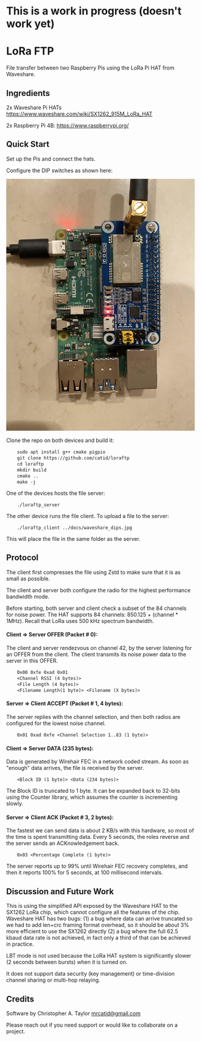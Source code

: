 # This is a work in progress (doesn't work yet)

# LoRa FTP

File transfer between two Raspberry Pis using the LoRa Pi HAT from Waveshare.


## Ingredients

2x Waveshare Pi HATs
https://www.waveshare.com/wiki/SX1262_915M_LoRa_HAT

2x Raspberry Pi 4B:
https://www.raspberrypi.org/


## Quick Start

Set up the Pis and connect the hats.

Configure the DIP switches as shown here:

![alt text](https://github.com/catid/loraftp/raw/master/docs/waveshare_dips.jpg "DIP switch settings for LoRa HAT")

Clone the repo on both devices and build it:

```
    sudo apt install g++ cmake pigpio
    git clone https://github.com/catid/loraftp
    cd loraftp
    mkdir build
    cmake ..
    make -j
```

One of the devices hosts the file server:

```
    ./loraftp_server
```

The other device runs the file client.  To upload a file to the server:

```
    ./loraftp_client ../docs/waveshare_dips.jpg
```

This will place the file in the same folder as the server.


## Protocol

The client first compresses the file using Zstd to make sure that it is as small as possible.

The client and server both configure the radio for the highest performance bandwidth mode.

Before starting, both server and client check a subset of the 84 channels for noise power.
The HAT supports 84 channels: 850.125 + (channel * 1MHz).  Recall that LoRa uses 500 kHz spectrum bandwidth.


#### Client => Server OFFER (Packet # 0):

The client and server rendezvous on channel 42, by the server listening for an OFFER from the client.
The client transmits its noise power data to the server in this OFFER.

```
    0x00 0xfe 0xad 0x01
    <Channel RSSI (4 bytes)>
    <File Length (4 bytes)>
    <Filename Length(1 byte)> <Filename (X bytes)>
```


#### Server => Client ACCEPT (Packet # 1, 4 bytes):

The server replies with the channel selection, and then both radios are configured for the lowest noise channel.

```
    0x01 0xad 0xfe <Channel Selection 1..83 (1 byte)>
```


#### Client => Server DATA (235 bytes):

Data is generated by Wirehair FEC in a network coded stream.  As soon as "enough" data arrives, the file is received by the server.

```
    <Block ID (1 byte)> <Data (234 bytes)>
```

The Block ID is truncated to 1 byte.  It can be expanded back to 32-bits using the Counter library,
which assumes the counter is incrementing slowly.


#### Server => Client ACK (Packet # 3, 2 bytes):

The fastest we can send data is about 2 KB/s with this hardware, so most of the time is spent transmitting data.
Every 5 seconds, the roles reverse and the server sends an ACKnowledgement back.

```
    0x03 <Percentage Complete (1 byte)>
```

The server reports up to 99% until Wirehair FEC recovery completes, and then it reports 100% for 5 seconds,
at 100 millisecond intervals.


## Discussion and Future Work

This is using the simplified API exposed by the Waveshare HAT to the SX1262 LoRa chip, which cannot configure all the features of the chip.  Waveshare HAT has two bugs: (1) a bug where data can arrive truncated so we had to add len+crc framing format overhead, so it should be about 3% more efficient to use the SX1262 directly (2) a bug where the full 62.5 kbaud data rate is not achieved, in fact only a third of that can be achieved in practice.

LBT mode is not used because the LoRa HAT system is significantly slower (2 seconds between bursts) when it is turned on.

It does not support data security (key management) or time-division channel sharing or multi-hop relaying.


## Credits

Software by Christopher A. Taylor mrcatid@gmail.com

Please reach out if you need support or would like to collaborate on a project.
